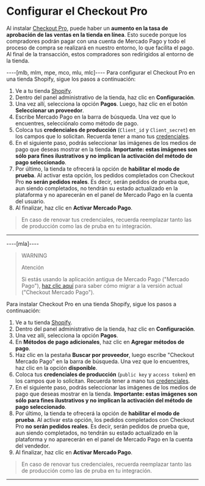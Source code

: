 # Configurar el Checkout Pro

Al instalar [Checkout Pro](/developers/es/docs/checkout-pro/landing), puede haber un **aumento en la tasa de aprobación de las ventas en la tienda en línea**. Esto sucede porque los compradores podrán pagar con una cuenta de Mercado Pago y todo el proceso de compra se realizará en nuestro entorno, lo que facilita el pago. Al final de la transacción, estos compradores son redirigidos al entorno de la tienda.

----[mlb, mlm, mpe, mco, mlu, mlc]----
Para configurar el Checkout Pro en una tienda Shopify, sigue los pasos a continuación:

1. Ve a tu tienda [Shopify](https://accounts.shopify.com/store-login).
2. Dentro del panel administrativo de la tienda, haz clic en **Configuración**.
3. Una vez allí, selecciona la opción **Pagos**. Luego, haz clic en el botón **Seleccionar un proveedor**.
4. Escribe Mercado Pago en la barra de búsqueda. Una vez que lo encuentres, selecciónalo como método de pago.
5. Coloca tus **credenciales de producción** (`Client_id` y `Client_secret`) en los campos que lo solicitan. Recuerda tener a mano tus [credenciales](/developers/es/docs/shopify/additional-content/credentials). 
6. En el siguiente paso, podrás seleccionar las imágenes de los medios de pago que deseas mostrar en la tienda. **Importante: estas imágenes son sólo para fines ilustrativos y no implican la activación del método de pago seleccionado**.
7. Por último, la tienda te ofrecerá la opción de **habilitar el modo de prueba**. Al activar esta opción, los pedidos completados con Checkout Pro **no serán pedidos reales**. Es decir, serán pedidos de prueba que, aun siendo completados, no tendrán su estado actualizado en la plataforma y no aparecerán en el panel de Mercado Pago en la cuenta del usuario.
8. Al finalizar, haz clic en **Activar Mercado Pago**. 

> En caso de renovar tus credenciales, recuerda reemplazar tanto las de producción como las de pruba en tu integración.

------------
----[mla]----
> WARNING
>
> Atención
>
> Si estás usando la aplicación antigua de Mercado Pago ("Mercado Pago"), [haz clic aquí](/developers/es/docs/shopify/how-tos/migration) para saber cómo migrar a la versión actual ("Checkout Mercado Pago").

Para instalar Checkout Pro en una tienda Shopify, sigue los pasos a continuación:

1. Ve a tu tienda [Shopify](https://accounts.shopify.com/store-login).
2. Dentro del panel administrativo de la tienda, haz clic en **Configuración**.
3. Una vez allí, selecciona la opción **Pagos**. 
4. En **Métodos de pago adicionales**, haz clic en **Agregar métodos de pago**.
5. Haz clic en la pestaña **Buscar por proveedor**, luego escribe "Checkout Mercado Pago" en la barra de búsqueda. Una vez que lo encuentres, haz clic en la opción **disponible**.
6. Coloca tus **credenciales de producción** (`public key` y `access token`) en los campos que lo solicitan. Recuerda tener a mano tus [credenciales](/developers/es/docs/shopify/additional-content/credentials). 
7. En el siguiente paso, podrás seleccionar las imágenes de los medios de pago que deseas mostrar en la tienda. **Importante: estas imágenes son sólo para fines ilustrativos y no implican la activación del método de pago seleccionado**.
8. Por último, la tienda te ofrecerá la opción de **habilitar el modo de prueba**. Al activar esta opción, los pedidos completados con Checkout Pro **no serán pedidos reales**. Es decir, serán pedidos de prueba que, aun siendo completados, no tendrán su estado actualizado en la plataforma y no aparecerán en el panel de Mercado Pago en la cuenta del vendedor.
9. Al finalizar, haz clic en **Activar Mercado Pago**. 

> En caso de renovar tus credenciales, recuerda reemplazar tanto las de producción como las de pruba en tu integración.

------------